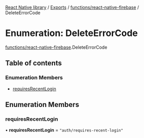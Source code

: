 [React Native library](../index.md) / [Exports](../modules.md) / [functions/react-native-firebase](../modules/functions_react_native_firebase.md) / DeleteErrorCode

# Enumeration: DeleteErrorCode

[functions/react-native-firebase](../modules/functions_react_native_firebase.md).DeleteErrorCode

## Table of contents

### Enumeration Members

- [requiresRecentLogin](functions_react_native_firebase.DeleteErrorCode.md#requiresrecentlogin)

## Enumeration Members

### requiresRecentLogin

• **requiresRecentLogin** = ``"auth/requires-recent-login"``
